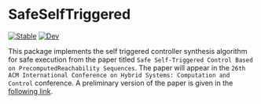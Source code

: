 # SafeSelfTriggered

[![Stable](https://img.shields.io/badge/docs-stable-blue.svg)](https://github.com/asarvind/SafeSelfTriggered.jl/blob/main/docs/tutorial.ipynb)
[![Dev](https://img.shields.io/badge/docs-dev-blue.svg)](https://github.com/asarvind/SafeSelfTriggered.jl/blob/main/docs/devtutorial.ipynb)

This package implements the self triggered controller synthesis algorithm for safe execution from the paper titled `Safe Self-Triggered Control Based on PrecomputedReachability Sequences`.  The paper will appear in the `26th ACM International Conference on Hybrid Systems: Computation and Control` conference.  A preliminary version of the paper is given in the [following link](https://asarvind.github.io/SafeSelfTriggered.jl/blob/main/docs/paper.pdf).


